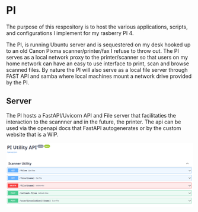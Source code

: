 # PI 

The purpose of this respository is to host the various applications, scripts, and configurations I implement for my rasberry PI 4.

The PI, is running Ubuntu server and is sequestered on my desk hooked up to an old Canon Pixma scanner/printer/fax I refuse to throw out. The PI serves as a local network proxy to the printer/scanner so that users on my home network can have an easy to use interface to print, scan and browse scanned files.  By nature the PI will also serve as a local file server through FAST API and samba where local machines mount a network drive provided by the PI.

## Server

The PI hosts a FastAPI/Uvicorn API and File server that facilitaties the interaction to the scannner and in the future, the printer.  The api can be used via the openapi docs that FastAPI autogenerates or by the custom website that is a WIP.

![alt text](.github/assets/PI-API.png)
